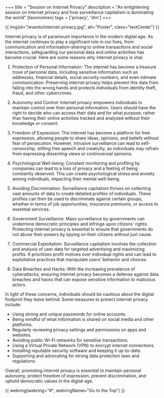 +++
title = "Session on Internet Privacy"
description = "An enlightening session on internet privacy and how surveillance capitalism is dominating the world"
[taxonomies]
tags = ['privacy', 'iitm']
+++

{{ img(id="/events/internet-privacy.jpg", alt="Poster", class="textCenter") }}

Internet privacy is of paramount importance in the modern digital age. As the internet continues to play a significant role in our lives, from communication and information-sharing to online transactions and social interactions, safeguarding our personal data and online activities has become crucial. Here are some reasons why internet privacy is vital:

1. Protection of Personal Information: The internet has become a treasure trove of personal data, including sensitive information such as addresses, financial details, social security numbers, and even intimate communication. Preserving internet privacy helps prevent this data from falling into the wrong hands and protects individuals from identity theft, fraud, and other cybercrimes.

2. Autonomy and Control: Internet privacy empowers individuals to maintain control over their personal information. Users should have the right to decide who can access their data and for what purpose, rather than having their online activities tracked and analyzed without their knowledge or consent.

3. Freedom of Expression: The internet has become a platform for free expression, allowing people to share ideas, opinions, and beliefs without fear of persecution. However, intrusive surveillance can lead to self-censorship, stifling free speech and creativity, as individuals may refrain from expressing dissenting views or controversial opinions.

4. Psychological Well-being: Constant monitoring and profiling by companies can lead to a loss of privacy and a feeling of being constantly observed. This can create psychological stress and anxiety among individuals, impacting their mental well-being.

5. Avoiding Discrimination: Surveillance capitalism thrives on collecting vast amounts of data to create detailed profiles of individuals. These profiles can then be used to discriminate against certain groups, whether in terms of job opportunities, insurance premiums, or access to essential services.

6. Government Surveillance: Mass surveillance by governments can undermine democratic principles and infringe upon citizens' rights. Protecting internet privacy is essential to ensure that governments do not abuse their powers by spying on their citizens without just cause.

7. Commercial Exploitation: Surveillance capitalism involves the collection and analysis of user data for targeted advertising and maximizing profits. It prioritizes profit motives over individual rights and can lead to exploitative practices that manipulate users' behavior and choices.

8. Data Breaches and Hacks: With the increasing prevalence of cyberattacks, ensuring internet privacy becomes a defense against data breaches and hacks that can expose sensitive information to malicious actors.

In light of these concerns, individuals should be cautious about the digital footprint they leave behind. Some measures to protect internet privacy include:

- Using strong and unique passwords for online accounts.
- Being mindful of what information is shared on social media and other platforms.
- Regularly reviewing privacy settings and permissions on apps and websites.
- Avoiding public Wi-Fi networks for sensitive transactions.
- Using a Virtual Private Network (VPN) to encrypt internet connections.
- Installing reputable security software and keeping it up-to-date.
- Supporting and advocating for strong data protection laws and regulations.

Overall, promoting internet privacy is essential to maintain personal autonomy, protect freedom of expression, prevent discrimination, and uphold democratic values in the digital age.

{{ webring(webring="#", webringName="Go to the Top") }}

